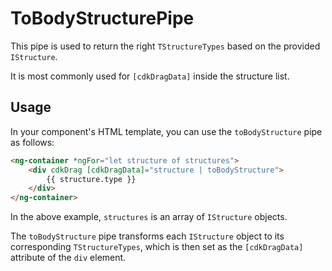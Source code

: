 # ToBodyStructurePipe

This pipe is used to return the right `TStructureTypes` based on the provided `IStructure`.&#x20;

It is most commonly used for `[cdkDragData]` inside the structure list.

## Usage

In your component's HTML template, you can use the `toBodyStructure` pipe as follows:

```html
<ng-container *ngFor="let structure of structures">
    <div cdkDrag [cdkDragData]="structure | toBodyStructure">
        {{ structure.type }}
    </div>
</ng-container>
```

In the above example, `structures` is an array of `IStructure` objects.

The `toBodyStructure` pipe transforms each `IStructure` object to its corresponding `TStructureTypes`, which is then set as the `[cdkDragData]` attribute of the `div` element.
